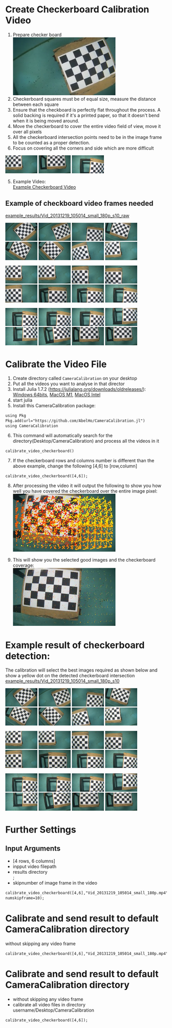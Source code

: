 # Create Checkerboard Calibration Video
1. Prepare checker board  
![example checkboard](example_results/Vid_20131219_105014_small_180p_s10_raw/image-00000002.png)
1. Checkerboard squares must be of equal size, measure the distance between each square
1. Ensure that the checkboard is perfectly flat throughout the process. A solid backing is required if it's a printed paper, so that it doesn't bend when it is being moved around.
1. Move the checkerboard to cover the entire video field of view, move it over all pixels
1. All the checkerboard intersection points need to be in the image frame to be counted as a proper detection.
1. Focus on covering all the corners and side which are more difficult
<p float="left">
  <img src="example_results/Vid_20131219_105014_small_180p_s10_raw/image-00000010.png" width="100" />
  <img src="example_results/Vid_20131219_105014_small_180p_s10_raw/image-00000024.png" width="100" />
  <img src="example_results/Vid_20131219_105014_small_180p_s10_raw/image-00000016.png" width="100" />
</p>

5. Example Video:  
[Example Checkerboard Video](../../test/Vid_20131219_105014_small_180p.mp4?raw=true)


## Example of checkboard video frames needed
[example_results/Vid_20131219_105014_small_180p_s10_raw](example_results/Vid_20131219_105014_small_180p_s10_raw) 
<p float="left">
  <img src="example_results/Vid_20131219_105014_small_180p_s10_raw/image-00000001.png" width="100" />
  <img src="example_results/Vid_20131219_105014_small_180p_s10_raw/image-00000002.png" width="100" />
  <img src="example_results/Vid_20131219_105014_small_180p_s10_raw/image-00000003.png" width="100" />
  <img src="example_results/Vid_20131219_105014_small_180p_s10_raw/image-00000004.png" width="100" />
  <img src="example_results/Vid_20131219_105014_small_180p_s10_raw/image-00000005.png" width="100" />
  <img src="example_results/Vid_20131219_105014_small_180p_s10_raw/image-00000006.png" width="100" />
  <img src="example_results/Vid_20131219_105014_small_180p_s10_raw/image-00000007.png" width="100" />
  <img src="example_results/Vid_20131219_105014_small_180p_s10_raw/image-00000008.png" width="100" />
</p>
<p float="left">
  <img src="example_results/Vid_20131219_105014_small_180p_s10_raw/image-00000009.png" width="100" />
  <img src="example_results/Vid_20131219_105014_small_180p_s10_raw/image-00000010.png" width="100" />
  <img src="example_results/Vid_20131219_105014_small_180p_s10_raw/image-00000011.png" width="100" />
  <img src="example_results/Vid_20131219_105014_small_180p_s10_raw/image-00000012.png" width="100" />
  <img src="example_results/Vid_20131219_105014_small_180p_s10_raw/image-00000013.png" width="100" />
  <img src="example_results/Vid_20131219_105014_small_180p_s10_raw/image-00000014.png" width="100" />
  <img src="example_results/Vid_20131219_105014_small_180p_s10_raw/image-00000015.png" width="100" />
  <img src="example_results/Vid_20131219_105014_small_180p_s10_raw/image-00000016.png" width="100" />
</p>
<p float="left">
  <img src="example_results/Vid_20131219_105014_small_180p_s10_raw/image-00000017.png" width="100" />
  <img src="example_results/Vid_20131219_105014_small_180p_s10_raw/image-00000018.png" width="100" />
  <img src="example_results/Vid_20131219_105014_small_180p_s10_raw/image-00000019.png" width="100" />
  <img src="example_results/Vid_20131219_105014_small_180p_s10_raw/image-00000020.png" width="100" />
  <img src="example_results/Vid_20131219_105014_small_180p_s10_raw/image-00000021.png" width="100" />
  <img src="example_results/Vid_20131219_105014_small_180p_s10_raw/image-00000022.png" width="100" />
  <img src="example_results/Vid_20131219_105014_small_180p_s10_raw/image-00000023.png" width="100" />
  <img src="example_results/Vid_20131219_105014_small_180p_s10_raw/image-00000024.png" width="100" />
</p>


# Calibrate the Video File
1. Create directory called ```CameraCalibration``` on your desktop
2. Put all the videos you want to analyse in that director
3. Install Julia 1.7.2 (https://julialang.org/downloads/oldreleases/): [Windows 64bits](https://julialang-s3.julialang.org/bin/winnt/x64/1.7/julia-1.7.2-win64.exe), [MacOS M1](https://julialang-s3.julialang.org/bin/mac/aarch64/1.7/julia-1.7.2-macaarch64.dmg), [MacOS Intel](https://julialang-s3.julialang.org/bin/mac/x64/1.7/julia-1.7.2-mac64.dmg)
4. start julia
5. Install this CameraCalibration package:
```
using Pkg
Pkg.add(url="https://github.com/AbelHo/CameraCalibration.jl")
using CameraCalibration
```
6. This command will automatically search for the directory(Desktop/CameraCalibration) and process all the videos in it
```
calibrate_video_checkerboard()
```
7. If the checkerboard rows and columns number is different than the above example, change the following [4,6] to [row,column]
```
calibrate_video_checkerboard([4,6]);
```
8. After processing the video it will output the following to show you how well you have covered the checkerboard over the entire image pixel:  
![coverage results](example_results/Vid_20131219_105014_small_180p_s10.jpg)

9. This will show you the selected good images and the checkerboard coverage:  
![selected coverage](example_results/Vid_20131219_105014_small_180p_s10_selectedgood.jpg)

# Example result of checkerboard detection:
The calibration will select the best images required as shown below and show a yellow dot on the detected checkerboard intersection  
[example_results/Vid_20131219_105014_small_180p_s10](example_results/Vid_20131219_105014_small_180p_s10)  
<p float="left">
  <img src="example_results/Vid_20131219_105014_small_180p_s10/image-00000001.png" width="100" />
  <img src="example_results/Vid_20131219_105014_small_180p_s10/image-00000002.png" width="100" />
  <img src="example_results/Vid_20131219_105014_small_180p_s10/image-00000003.png" width="100" />
  <img src="example_results/Vid_20131219_105014_small_180p_s10/image-00000004.png" width="100" />
  <img src="example_results/Vid_20131219_105014_small_180p_s10/image-00000005.png" width="100" />
  <img src="example_results/Vid_20131219_105014_small_180p_s10/image-00000006.png" width="100" />
  <img src="example_results/Vid_20131219_105014_small_180p_s10/image-00000007.png" width="100" />
  <img src="example_results/Vid_20131219_105014_small_180p_s10/image-00000008.png" width="100" />
</p>
<p float="left">
  <img src="example_results/Vid_20131219_105014_small_180p_s10/image-00000009.png" width="100" />
  <img src="example_results/Vid_20131219_105014_small_180p_s10/image-00000010.png" width="100" />
  <img src="example_results/Vid_20131219_105014_small_180p_s10/image-00000011.png" width="100" />
  <img src="example_results/Vid_20131219_105014_small_180p_s10/image-00000012.png" width="100" />
  <img src="example_results/Vid_20131219_105014_small_180p_s10/image-00000013.png" width="100" />
  <img src="example_results/Vid_20131219_105014_small_180p_s10/image-00000014.png" width="100" />
  <img src="example_results/Vid_20131219_105014_small_180p_s10/image-00000015.png" width="100" />
  <img src="example_results/Vid_20131219_105014_small_180p_s10/image-00000016.png" width="100" />
</p>
<p float="left">
  <img src="example_results/Vid_20131219_105014_small_180p_s10/image-00000017.png" width="100" />
  <img src="example_results/Vid_20131219_105014_small_180p_s10/image-00000018.png" width="100" />
  <img src="example_results/Vid_20131219_105014_small_180p_s10/image-00000019.png" width="100" />
  <img src="example_results/Vid_20131219_105014_small_180p_s10/image-00000020.png" width="100" />
  <img src="example_results/Vid_20131219_105014_small_180p_s10/image-00000021.png" width="100" />
  <img src="example_results/Vid_20131219_105014_small_180p_s10/image-00000022.png" width="100" />
  <img src="example_results/Vid_20131219_105014_small_180p_s10/image-00000023.png" width="100" />
  <img src="example_results/Vid_20131219_105014_small_180p_s10/image-00000024.png" width="100" />
</p>


# Further Settings
## Input Arguments
- [4 rows, 6 columns]
- inpput video filepath
- results directory  
;  
- skipnumber of image frame in the video
```
calibrate_video_checkerboard([4,6],"Vid_20131219_105014_small_180p.mp4","/Users/USERNAME/Desktop/CameraCalibration/results"; numskipframe=10);
```

# Calibrate and send result to default CameraCalibration directory
without skipping any video frame
```
calibrate_video_checkerboard([4,6],"Vid_20131219_105014_small_180p.mp4");
```

# Calibrate and send result to default CameraCalibration directory
- without skipping any video frame
- calibrate all video files in directory username/Desktop/CameraCalibration
```
calibrate_video_checkerboard([4,6]);
```

